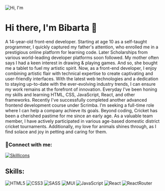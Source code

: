 ![Hi, I'm](https://github.com/bibartaks/bibartaks/assets/106395132/c8d550ee-27e7-4efc-9345-7df67f747bb4)

<h1>Hi there, I'm Bibarta 👋</h1>

<p>A 14-year-old front-end developer. Starting at age 10 as a self-taught programmer, I quickly captured my father's attention, who enrolled me in a prestigious online platform for learning code. Later Scholarships from various world-leading developer platforms soon followed. My mother often says I had a keen interest in drawing & playing games. And so, she bought me a tablet to fuel my artistic spirit. Now, as a front-end developer, I enjoy combining artistic flair with technical expertise to create captivating and user-friendly interfaces. With the latest web technologies and a dedication to staying up-to-date with the ever-evolving industry trends, I can ensure my work remains at the forefront of innovation. Everyday I’ve been honing my skills and learning HTML, CSS, JavaScript, React, and other frameworks. Recently I've successfully completed another advanced frontend development course under Scrimba. I’m seeking a full-time role where I can help a company achieve its goals. Beyond coding, Cricket has been a cherished pastime for me since an early age. As a valuable team member, I have actively participated in various age-based domestic district cricket tournaments. Additionally, my love for animals shines through, as I find solace and joy in petting and caring for them. </p>

<h3>🤝Connect with me:</h3>

[![SkillIcons](https://skillicons.dev/icons?i=linkedin,twitter,discord)](https://skillicons.dev)<br/>

## Skills:
![HTML5](https://img.shields.io/badge/html5-%23E34F26.svg?style=for-the-badge&logo=html5&logoColor=white)
![CSS3](https://img.shields.io/badge/CSS3-1572B6?style=for-the-badge&logo=css3&logoColor=white)
![SASS](https://img.shields.io/badge/Sass-CC6699?style=for-the-badge&logo=sass&logoColor=white)
![MUI](https://img.shields.io/badge/Material--UI-0081CB?style=for-the-badge&logo=mui&logoColor=white)
![JavaScript](https://img.shields.io/badge/JavaScript-F7DF1E?style=for-the-badge&logo=javascript&logoColor=black)
![React](https://img.shields.io/badge/React-20232A?style=for-the-badge&logo=react&logoColor=61DAFB)
![ReactRouter](https://img.shields.io/badge/React_Router-CA4245?style=for-the-badge&logo=react-router&logoColor=white)

